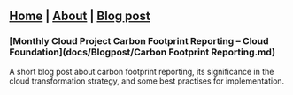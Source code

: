 ## [Home](README.md) | [About]() | [Blog post](docs/Blogpost/README.md)

### [Monthly Cloud Project Carbon Footprint Reporting – Cloud Foundation](docs/Blogpost/Carbon Footprint Reporting.md)
A short blog post about carbon footprint reporting, its significance in the cloud transformation strategy, and some best practises for implementation.
